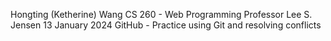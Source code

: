 Hongting (Ketherine) Wang
CS 260 - Web Programming
Professor Lee S. Jensen
13 January 2024
GitHub - Practice using Git and resolving conflicts

